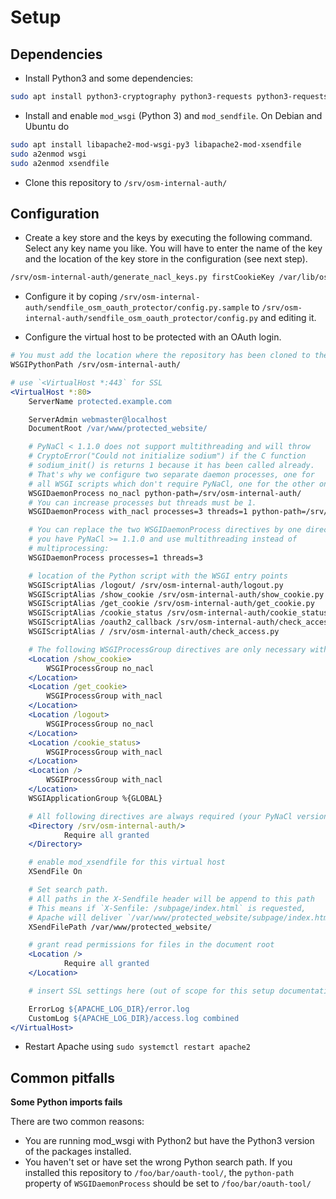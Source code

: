 # Setup

## Dependencies

* Install Python3 and some dependencies:

```sh
sudo apt install python3-cryptography python3-requests python3-requests-oauthlib python3-nacl python3-oauthlib python3-jinja2
```

* Install and enable `mod_wsgi` (Python 3) and `mod_sendfile`. On Debian and Ubuntu do

```sh
sudo apt install libapache2-mod-wsgi-py3 libapache2-mod-xsendfile
sudo a2enmod wsgi
sudo a2enmod xsendfile
```

* Clone this repository to `/srv/osm-internal-auth/`


## Configuration

* Create a key store and the keys by executing the following command. Select any key name you like. You will have to enter the name of the key and the location of the key store in the configuration (see next step).

```sh
/srv/osm-internal-auth/generate_nacl_keys.py firstCookieKey /var/lib/osm-internal-auth/keys/
```

* Configure it by coping `/srv/osm-internal-auth/sendfile_osm_oauth_protector/config.py.sample` to `/srv/osm-internal-auth/sendfile_osm_oauth_protector/config.py`
and editing it.

* Configure the virtual host to be protected with an OAuth login. 

```apache
# You must add the location where the repository has been cloned to the Python search path
WSGIPythonPath /srv/osm-internal-auth/

# use `<VirtualHost *:443` for SSL
<VirtualHost *:80>
    ServerName protected.example.com

    ServerAdmin webmaster@localhost
    DocumentRoot /var/www/protected_website/

    # PyNaCl < 1.1.0 does not support multithreading and will throw
    # CryptoError("Could not initialize sodium") if the C function
    # sodium_init() is returns 1 because it has been called already.
    # That's why we configure two separate daemon processes, one for
    # all WSGI scripts which don't require PyNaCl, one for the other ones.
    WSGIDaemonProcess no_nacl python-path=/srv/osm-internal-auth/
    # You can increase processes but threads must be 1.
    WSGIDaemonProcess with_nacl processes=3 threads=1 python-path=/srv/osm-internal-auth/

    # You can replace the two WSGIDaemonProcess directives by one directive if
    # you have PyNaCl >= 1.1.0 and use multithreading instead of
    # multiprocessing:
    WSGIDaemonProcess processes=1 threads=3

    # location of the Python script with the WSGI entry points
    WSGIScriptAlias /logout/ /srv/osm-internal-auth/logout.py
    WSGIScriptAlias /show_cookie /srv/osm-internal-auth/show_cookie.py
    WSGIScriptAlias /get_cookie /srv/osm-internal-auth/get_cookie.py
    WSGIScriptAlias /cookie_status /srv/osm-internal-auth/cookie_status.py
    WSGIScriptAlias /oauth2_callback /srv/osm-internal-auth/check_access.py
    WSGIScriptAlias / /srv/osm-internal-auth/check_access.py

    # The following WSGIProcessGroup directives are only necessary with PyNaCl < 1.1.0:
    <Location /show_cookie>
        WSGIProcessGroup no_nacl
    </Location>
    <Location /get_cookie>
        WSGIProcessGroup with_nacl
    </Location>
    <Location /logout>
        WSGIProcessGroup no_nacl
    </Location>
    <Location /cookie_status>
        WSGIProcessGroup with_nacl
    </Location>
    <Location />
        WSGIProcessGroup with_nacl
    </Location>
    WSGIApplicationGroup %{GLOBAL}

    # All following directives are always required (your PyNaCl version does not matter):
    <Directory /srv/osm-internal-auth/>
            Require all granted
    </Directory>

    # enable mod_xsendfile for this virtual host
    XSendFile On

    # Set search path.
    # All paths in the X-Sendfile header will be append to this path
    # This means if `X-Senfile: /subpage/index.html` is requested,
    # Apache will deliver `/var/www/protected_website/subpage/index.html`.
    XSendFilePath /var/www/protected_website/

    # grant read permissions for files in the document root
    <Location />
            Require all granted
    </Location>

    # insert SSL settings here (out of scope for this setup documentation)

    ErrorLog ${APACHE_LOG_DIR}/error.log
    CustomLog ${APACHE_LOG_DIR}/access.log combined
</VirtualHost>
```

* Restart Apache using `sudo systemctl restart apache2`


## Common pitfalls

**Some Python imports fails**

There are two common reasons:

* You are running mod_wsgi with Python2 but have the Python3 version of the packages installed.
* You haven't set or have set the wrong Python search path. If you installed this repository to `/foo/bar/oauth-tool/`, the `python-path` property of `WSGIDaemonProcess` should be set to `/foo/bar/oauth-tool/`
